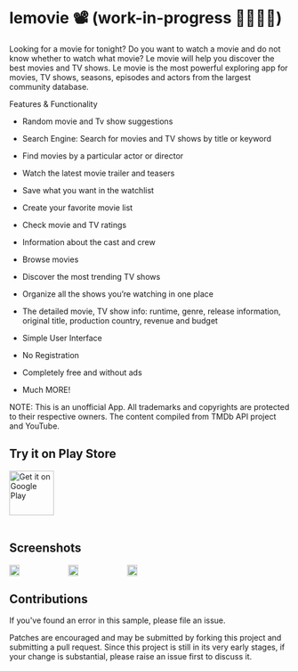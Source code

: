 # lemovie 📽 (work-in-progress 👨‍💻👩‍💻)



Looking for a movie for tonight? Do you want to watch a movie and do not know whether to watch what movie? Le movie will help you discover the best movies and TV shows. Le movie is the most powerful exploring app for movies, TV shows, seasons, episodes and actors from the largest community database.

Features & Functionality

- Random movie and Tv show suggestions
- Search Engine: Search for movies and TV shows by title or keyword
- Find movies by a particular actor or director
- Watch the latest movie trailer and teasers
- Save what you want in the watchlist
- Create your favorite movie list
- Check movie and TV ratings
- Information about the cast and crew
- Browse movies
- Discover the most trending TV shows
- Organize all the shows you’re watching in one place 
- The detailed movie, TV show info: runtime, genre, release information, original title, production country, revenue and budget
- Simple User Interface
- No Registration
- Completely free and without ads

- Much MORE!



NOTE: This is an unofficial App. All trademarks and copyrights are protected to their respective owners. The content compiled from TMDb API project and YouTube.


## Try it on Play Store

<a href="https://play.google.com/store/apps/details?id=com.lemon.lemonmovies">
    <img alt="Get it on Google Play"
        height="80"
        src="https://play.google.com/intl/en_us/badges/images/generic/en_badge_web_generic.png" />
</a>
</div>
</br></br>

## Screenshots

<div style="display:flex;" >
<img  src="https://i.imgur.com/bK8dprA.jpg" width="19%" >
<img style="margin-left:10px;" src="https://i.imgur.com/MUZLthm.jpg" width="19%" >
<img style="margin-left:10px;" src="https://i.imgur.com/wMYEazQ.jpg" width="19%" >
</div>


## Contributions

If you've found an error in this sample, please file an issue.

Patches are encouraged and may be submitted by forking this project and
submitting a pull request. Since this project is still in its very early stages,
if your change is substantial, please raise an issue first to discuss it.

